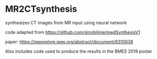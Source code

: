 # MR2CTsynthesis
synthesizes CT images from MR input using neural network

code adapted from https://github.com/ginobilinie/medSynthesisV1 

paper: https://ieeexplore.ieee.org/abstract/document/8310638

Also includes code used to produce the results in the BMES 2019 poster

